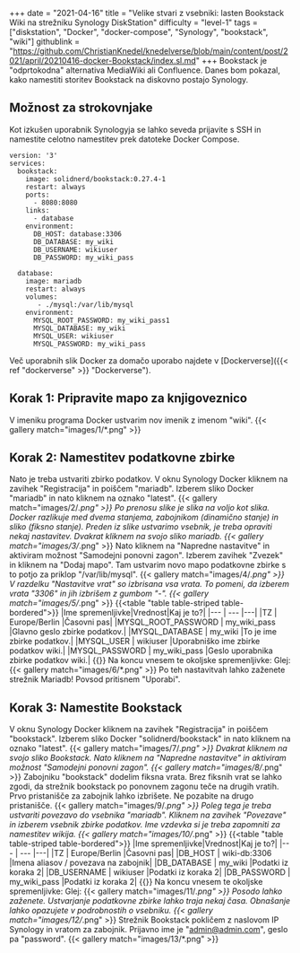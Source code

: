 +++
date = "2021-04-16"
title = "Velike stvari z vsebniki: lasten Bookstack Wiki na strežniku Synology DiskStation"
difficulty = "level-1"
tags = ["diskstation", "Docker", "docker-compose", "Synology", "bookstack", "wiki"]
githublink = "https://github.com/ChristianKnedel/knedelverse/blob/main/content/post/2021/april/20210416-docker-Bookstack/index.sl.md"
+++
Bookstack je "odprtokodna" alternativa MediaWiki ali Confluence. Danes bom pokazal, kako namestiti storitev Bookstack na diskovno postajo Synology.
## Možnost za strokovnjake
Kot izkušen uporabnik Synologyja se lahko seveda prijavite s SSH in namestite celotno namestitev prek datoteke Docker Compose.
```
version: '3'
services:
  bookstack:
    image: solidnerd/bookstack:0.27.4-1
    restart: always
    ports:
      - 8080:8080
    links:
      - database
    environment:
      DB_HOST: database:3306
      DB_DATABASE: my_wiki
      DB_USERNAME: wikiuser
      DB_PASSWORD: my_wiki_pass
      
  database:
    image: mariadb
    restart: always
    volumes:
       - ./mysql:/var/lib/mysql
    environment:
      MYSQL_ROOT_PASSWORD: my_wiki_pass1
      MYSQL_DATABASE: my_wiki
      MYSQL_USER: wikiuser
      MYSQL_PASSWORD: my_wiki_pass

```
Več uporabnih slik Docker za domačo uporabo najdete v [Dockerverse]({{< ref "dockerverse" >}} "Dockerverse").
## Korak 1: Pripravite mapo za knjigoveznico
V imeniku programa Docker ustvarim nov imenik z imenom "wiki".
{{< gallery match="images/1/*.png" >}}

## Korak 2: Namestitev podatkovne zbirke
Nato je treba ustvariti zbirko podatkov. V oknu Synology Docker kliknem na zavihek "Registracija" in poiščem "mariadb". Izberem sliko Docker "mariadb" in nato kliknem na oznako "latest".
{{< gallery match="images/2/*.png" >}}
Po prenosu slike je slika na voljo kot slika. Docker razlikuje med dvema stanjema, zabojnikom (dinamično stanje) in sliko (fiksno stanje). Preden iz slike ustvarimo vsebnik, je treba opraviti nekaj nastavitev. Dvakrat kliknem na svojo sliko mariadb.
{{< gallery match="images/3/*.png" >}}
Nato kliknem na "Napredne nastavitve" in aktiviram možnost "Samodejni ponovni zagon". Izberem zavihek "Zvezek" in kliknem na "Dodaj mapo". Tam ustvarim novo mapo podatkovne zbirke s to potjo za priklop "/var/lib/mysql".
{{< gallery match="images/4/*.png" >}}
V razdelku "Nastavitve vrat" so izbrisana vsa vrata. To pomeni, da izberem vrata "3306" in jih izbrišem z gumbom "-".
{{< gallery match="images/5/*.png" >}}
{{<table "table table-striped table-bordered">}}
|Ime spremenljivke|Vrednost|Kaj je to?|
|--- | --- |---|
|TZ	| Europe/Berlin |Časovni pas|
|MYSQL_ROOT_PASSWORD	|  my_wiki_pass |Glavno geslo zbirke podatkov.|
|MYSQL_DATABASE | 	my_wiki	|To je ime zbirke podatkov.|
|MYSQL_USER	|  wikiuser	|Uporabniško ime zbirke podatkov wiki.|
|MYSQL_PASSWORD	|  my_wiki_pass	|Geslo uporabnika zbirke podatkov wiki.|
{{</table>}}
Na koncu vnesem te okoljske spremenljivke: Glej:
{{< gallery match="images/6/*.png" >}}
Po teh nastavitvah lahko zaženete strežnik Mariadb! Povsod pritisnem "Uporabi".
## Korak 3: Namestite Bookstack
V oknu Synology Docker kliknem na zavihek "Registracija" in poiščem "bookstack". Izberem sliko Docker "solidnerd/bookstack" in nato kliknem na oznako "latest".
{{< gallery match="images/7/*.png" >}}
Dvakrat kliknem na svojo sliko Bookstack. Nato kliknem na "Napredne nastavitve" in aktiviram možnost "Samodejni ponovni zagon".
{{< gallery match="images/8/*.png" >}}
Zabojniku "bookstack" dodelim fiksna vrata. Brez fiksnih vrat se lahko zgodi, da strežnik bookstack po ponovnem zagonu teče na drugih vratih. Prvo pristanišče za zabojnik lahko izbrišete. Ne pozabite na drugo pristanišče.
{{< gallery match="images/9/*.png" >}}
Poleg tega je treba ustvariti povezavo do vsebnika "mariadb". Kliknem na zavihek "Povezave" in izberem vsebnik zbirke podatkov. Ime vzdevka si je treba zapomniti za namestitev wikija.
{{< gallery match="images/10/*.png" >}}
{{<table "table table-striped table-bordered">}}
|Ime spremenljivke|Vrednost|Kaj je to?|
|--- | --- |---|
|TZ	| Europe/Berlin |Časovni pas|
|DB_HOST	| wiki-db:3306	|Imena aliasov / povezava na zabojnik|
|DB_DATABASE	| my_wiki |Podatki iz koraka 2|
|DB_USERNAME	| wikiuser |Podatki iz koraka 2|
|DB_PASSWORD	| my_wiki_pass	|Podatki iz koraka 2|
{{</table>}}
Na koncu vnesem te okoljske spremenljivke: Glej:
{{< gallery match="images/11/*.png" >}}
Posodo lahko zaženete. Ustvarjanje podatkovne zbirke lahko traja nekaj časa. Obnašanje lahko opazujete v podrobnostih o vsebniku.
{{< gallery match="images/12/*.png" >}}
Strežnik Bookstack pokličem z naslovom IP Synology in vratom za zabojnik. Prijavno ime je "admin@admin.com", geslo pa "password".
{{< gallery match="images/13/*.png" >}}
